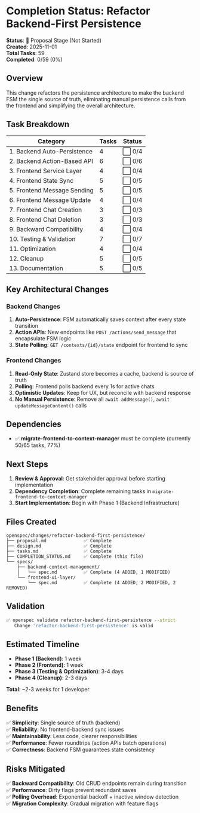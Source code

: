 # Completion Status: Refactor Backend-First Persistence

**Status**: 📝 Proposal Stage (Not Started)  
**Created**: 2025-11-01  
**Total Tasks**: 59  
**Completed**: 0/59 (0%)

## Overview

This change refactors the persistence architecture to make the backend FSM the single source of truth, eliminating manual persistence calls from the frontend and simplifying the overall architecture.

## Task Breakdown

| Category | Tasks | Status |
|----------|-------|--------|
| 1. Backend Auto-Persistence | 4 | ⬜️ 0/4 |
| 2. Backend Action-Based API | 6 | ⬜️ 0/6 |
| 3. Frontend Service Layer | 4 | ⬜️ 0/4 |
| 4. Frontend State Sync | 5 | ⬜️ 0/5 |
| 5. Frontend Message Sending | 5 | ⬜️ 0/5 |
| 6. Frontend Message Update | 4 | ⬜️ 0/4 |
| 7. Frontend Chat Creation | 3 | ⬜️ 0/3 |
| 8. Frontend Chat Deletion | 3 | ⬜️ 0/3 |
| 9. Backward Compatibility | 4 | ⬜️ 0/4 |
| 10. Testing & Validation | 7 | ⬜️ 0/7 |
| 11. Optimization | 4 | ⬜️ 0/4 |
| 12. Cleanup | 5 | ⬜️ 0/5 |
| 13. Documentation | 5 | ⬜️ 0/5 |

## Key Architectural Changes

### Backend Changes
1. **Auto-Persistence**: FSM automatically saves context after every state transition
2. **Action APIs**: New endpoints like `POST /actions/send_message` that encapsulate FSM logic
3. **State Polling**: `GET /contexts/{id}/state` endpoint for frontend to sync

### Frontend Changes
1. **Read-Only State**: Zustand store becomes a cache, backend is source of truth
2. **Polling**: Frontend polls backend every 1s for active chats
3. **Optimistic Updates**: Keep for UX, but reconcile with backend response
4. **No Manual Persistence**: Remove all `await addMessage()`, `await updateMessageContent()` calls

## Dependencies

- ✅ **migrate-frontend-to-context-manager** must be complete (currently 50/65 tasks, 77%)

## Next Steps

1. **Review & Approval**: Get stakeholder approval before starting implementation
2. **Dependency Completion**: Complete remaining tasks in `migrate-frontend-to-context-manager`
3. **Start Implementation**: Begin with Phase 1 (Backend Infrastructure)

## Files Created

```
openspec/changes/refactor-backend-first-persistence/
├── proposal.md              ✅ Complete
├── design.md                ✅ Complete  
├── tasks.md                 ✅ Complete
├── COMPLETION_STATUS.md     ✅ Complete (this file)
└── specs/
    ├── backend-context-management/
    │   └── spec.md          ✅ Complete (4 ADDED, 1 MODIFIED)
    └── frontend-ui-layer/
        └── spec.md          ✅ Complete (4 ADDED, 2 MODIFIED, 2 REMOVED)
```

## Validation

```bash
✅ openspec validate refactor-backend-first-persistence --strict
   Change 'refactor-backend-first-persistence' is valid
```

## Estimated Timeline

- **Phase 1 (Backend)**: 1 week
- **Phase 2 (Frontend)**: 1 week  
- **Phase 3 (Testing & Optimization)**: 3-4 days
- **Phase 4 (Cleanup)**: 2-3 days

**Total**: ~2-3 weeks for 1 developer

## Benefits

✅ **Simplicity**: Single source of truth (backend)  
✅ **Reliability**: No frontend-backend sync issues  
✅ **Maintainability**: Less code, clearer responsibilities  
✅ **Performance**: Fewer roundtrips (action APIs batch operations)  
✅ **Correctness**: Backend FSM guarantees state consistency  

## Risks Mitigated

✅ **Backward Compatibility**: Old CRUD endpoints remain during transition  
✅ **Performance**: Dirty flags prevent redundant saves  
✅ **Polling Overhead**: Exponential backoff + inactive window detection  
✅ **Migration Complexity**: Gradual migration with feature flags  

